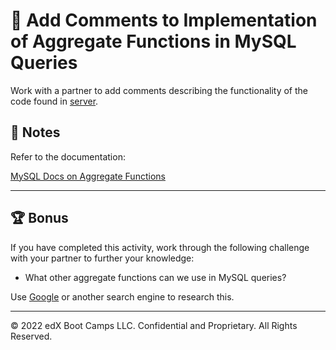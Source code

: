 # 📐 Add Comments to Implementation of Aggregate Functions in MySQL Queries

Work with a partner to add comments describing the functionality of the code found in [server](Unsolved/server.js).

## 📝 Notes

Refer to the documentation:

[MySQL Docs on Aggregate Functions](https://dev.mysql.com/doc/refman/8.0/en/aggregate-functions.html)

---

## 🏆 Bonus

If you have completed this activity, work through the following challenge with your partner to further your knowledge:

* What other aggregate functions can we use in MySQL queries?

Use [Google](https://www.google.com) or another search engine to research this.

---
© 2022 edX Boot Camps LLC. Confidential and Proprietary. All Rights Reserved.
